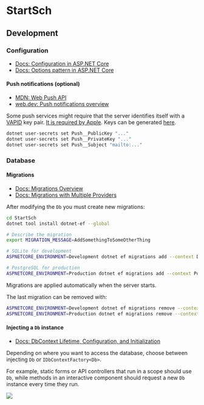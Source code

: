 # StartSch

## Development
### Configuration
- [Docs: Configuration in ASP.NET Core](https://learn.microsoft.com/en-us/aspnet/core/fundamentals/configuration)
- [Docs: Options pattern in ASP.NET Core](https://learn.microsoft.com/en-us/aspnet/core/fundamentals/configuration/options)

#### Push notifications (optional)
- [MDN: Web Push API](https://developer.mozilla.org/en-US/docs/Web/API/Push_API)
- [web.dev: Push notifications overview](https://web.dev/articles/push-notifications-overview)

Some push services might require that the server identifies itself with a 
[VAPID](https://datatracker.ietf.org/doc/html/rfc8292) key pair.
[It is required by Apple](https://developer.apple.com/documentation/usernotifications/sending-web-push-notifications-in-web-apps-and-browsers#Prepare-your-server-to-send-push-notifications).
Keys can be generated [here](https://web-push-codelab.glitch.me/).

```sh
dotnet user-secrets set Push__PublicKey "..."
dotnet user-secrets set Push__PrivateKey "..."
dotnet user-secrets set Push__Subject "mailto:..."
```

### Database
#### Migrations
- [Docs: Migrations Overview](https://learn.microsoft.com/en-us/ef/core/managing-schemas/migrations)
- [Docs: Migrations with Multiple Providers](https://learn.microsoft.com/en-us/ef/core/managing-schemas/migrations/providers)

After modifying the `Db` you must create new migrations:
```sh
cd StartSch
dotnet tool install dotnet-ef --global

# Describe the migration
export MIGRATION_MESSAGE=AddSomethingToSomeOtherThing

# SQLite for development
ASPNETCORE_ENVIRONMENT=Development dotnet ef migrations add --context Db --output-dir Data/Migrations/Sqlite $MIGRATION_MESSAGE

# PostgreSQL for production
ASPNETCORE_ENVIRONMENT=Production dotnet ef migrations add --context PostgresDb --output-dir Data/Migrations/PostgreSQL $MIGRATION_MESSAGE
```
Migrations are applied automatically when the server starts.

The last migration can be removed with:
```sh
ASPNETCORE_ENVIRONMENT=Development dotnet ef migrations remove --context Db
ASPNETCORE_ENVIRONMENT=Production dotnet ef migrations remove --context PostgresDb 
```

#### Injecting a `Db` instance
- [Docs: DbContext Lifetime, Configuration, and Initialization](https://learn.microsoft.com/en-us/ef/core/dbcontext-configuration/)

Depending on where you want to access the database, choose between injecting `Db` or `IDbContextFactory<Db>`.

For example, static forms or API controllers that run in a scope should use `Db`, while methods in an interactive component should request a new `Db` instance every time they run.

[![](https://i.kym-cdn.com/entries/icons/original/000/044/268/shoescover.jpg)](https://knowyourmeme.com/memes/if-your-boss-lawyers-pants-looks-like-this)
